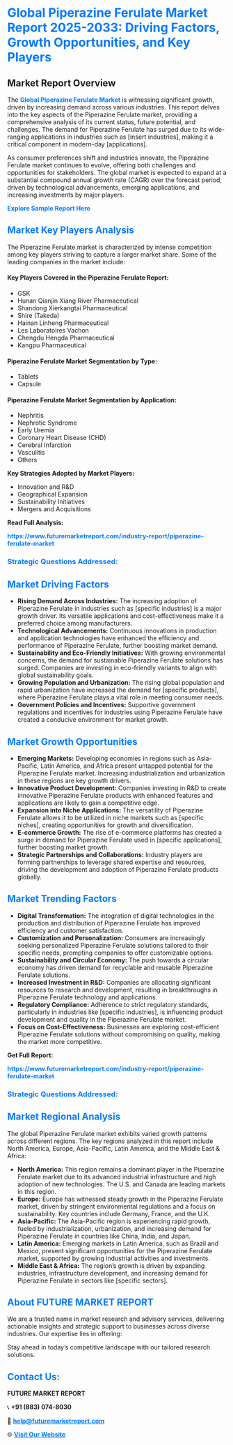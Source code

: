 <h1 style="color: #007BFF;">Global Piperazine Ferulate Market Report 2025-2033: Driving Factors, Growth Opportunities, and Key Players</h1>

<section id="overview">
<h2>Market Report Overview</h2>
<p>The <a href="https://www.futuremarketreport.com/industry-report/piperazine-ferulate-market" style="color: #007BFF; text-decoration: none;"><strong>Global Piperazine Ferulate Market</strong></a> is witnessing significant growth, driven by increasing demand across various industries. This report delves into the key aspects of the Piperazine Ferulate market, providing a comprehensive analysis of its current status, future potential, and challenges. The demand for Piperazine Ferulate has surged due to its wide-ranging applications in industries such as [insert industries], making it a critical component in modern-day [applications].</p>
<p>As consumer preferences shift and industries innovate, the Piperazine Ferulate market continues to evolve, offering both challenges and opportunities for stakeholders. The global market is expected to expand at a substantial compound annual growth rate (CAGR) over the forecast period, driven by technological advancements, emerging applications, and increasing investments by major players.</p>
</section>

<section id="overview">
<p><a href="https://www.futuremarketreport.com/request-sample/reportId=77351" style="color: #007BFF; text-decoration: none;"><strong>Explore Sample Report Here</strong></a></p>
</section>

<section id="key-players">
<h2 style="color: #007BFF;">Market Key Players Analysis</h2>
<p>The Piperazine Ferulate market is characterized by intense competition among key players striving to capture a larger market share. Some of the leading companies in the market include:</p>
<h4>Key Players Covered in the Piperazine Ferulate Report:</h4>
<ul><li>GSK</li><li>Hunan Qianjin Xiang River Pharmaceutical</li><li>Shandong Xierkangtai Pharmaceutical</li><li>Shire (Takeda)</li><li>Hainan Linheng Pharmaceutical</li><li>Les Laboratoires Vachon</li><li>Chengdu Hengda Pharmaceutical</li><li>Kangpu Pharmaceutical</li></ul>
<h4>Piperazine Ferulate Market Segmentation by Type:</h4>
<ul><li>Tablets</li><li>Capsule</li></ul>

<h4>Piperazine Ferulate Market Segmentation by Application:</h4>
<ul><li>Nephritis</li><li>Nephrotic Syndrome</li><li>Early Uremia</li><li>Coronary Heart Disease (CHD)</li><li>Cerebral Infarction</li><li>Vasculitis</li><li>Others</li></ul>
<p><strong>Key Strategies Adopted by Market Players:</strong></p>
<ul>
<li>Innovation and R&D</li>
<li>Geographical Expansion</li>
<li>Sustainability Initiatives</li>
<li>Mergers and Acquisitions</li>
</ul>
</section>

<section>
<p><strong>Read Full Analysis: </strong></p><a href="https://www.futuremarketreport.com/industry-report/piperazine-ferulate-market" style="color: #007BFF; text-decoration: none;"><strong>https://www.futuremarketreport.com/industry-report/piperazine-ferulate-market</strong></a>
<h3 style="color: #007BFF;">Strategic Questions Addressed:</h3>
</section>

<section id="driving-factors">
<h2 style="color: #007BFF;">Market Driving Factors</h2>
<ul>
<li><strong>Rising Demand Across Industries:</strong> The increasing adoption of Piperazine Ferulate in industries such as [specific industries] is a major growth driver. Its versatile applications and cost-effectiveness make it a preferred choice among manufacturers.</li>
<li><strong>Technological Advancements:</strong> Continuous innovations in production and application technologies have enhanced the efficiency and performance of Piperazine Ferulate, further boosting market demand.</li>
<li><strong>Sustainability and Eco-Friendly Initiatives:</strong> With growing environmental concerns, the demand for sustainable Piperazine Ferulate solutions has surged. Companies are investing in eco-friendly variants to align with global sustainability goals.</li>
<li><strong>Growing Population and Urbanization:</strong> The rising global population and rapid urbanization have increased the demand for [specific products], where Piperazine Ferulate plays a vital role in meeting consumer needs.</li>
<li><strong>Government Policies and Incentives:</strong> Supportive government regulations and incentives for industries using Piperazine Ferulate have created a conducive environment for market growth.</li>
</ul>
</section>

<section id="growth-opportunities">
<h2 style="color: #007BFF;">Market Growth Opportunities</h2>
<ul>
<li><strong>Emerging Markets:</strong> Developing economies in regions such as Asia-Pacific, Latin America, and Africa present untapped potential for the Piperazine Ferulate market. Increasing industrialization and urbanization in these regions are key growth drivers.</li>
<li><strong>Innovative Product Development:</strong> Companies investing in R&D to create innovative Piperazine Ferulate products with enhanced features and applications are likely to gain a competitive edge.</li>
<li><strong>Expansion into Niche Applications:</strong> The versatility of Piperazine Ferulate allows it to be utilized in niche markets such as [specific niches], creating opportunities for growth and diversification.</li>
<li><strong>E-commerce Growth:</strong> The rise of e-commerce platforms has created a surge in demand for Piperazine Ferulate used in [specific applications], further boosting market growth.</li>
<li><strong>Strategic Partnerships and Collaborations:</strong> Industry players are forming partnerships to leverage shared expertise and resources, driving the development and adoption of Piperazine Ferulate products globally.</li>
</ul>
</section>

<section id="trending-factors">
<h2 style="color: #007BFF;">Market Trending Factors</h2>
<ul>
<li><strong>Digital Transformation:</strong> The integration of digital technologies in the production and distribution of Piperazine Ferulate has improved efficiency and customer satisfaction.</li>
<li><strong>Customization and Personalization:</strong> Consumers are increasingly seeking personalized Piperazine Ferulate solutions tailored to their specific needs, prompting companies to offer customizable options.</li>
<li><strong>Sustainability and Circular Economy:</strong> The push towards a circular economy has driven demand for recyclable and reusable Piperazine Ferulate solutions.</li>
<li><strong>Increased Investment in R&D:</strong> Companies are allocating significant resources to research and development, resulting in breakthroughs in Piperazine Ferulate technology and applications.</li>
<li><strong>Regulatory Compliance:</strong> Adherence to strict regulatory standards, particularly in industries like [specific industries], is influencing product development and quality in the Piperazine Ferulate market.</li>
<li><strong>Focus on Cost-Effectiveness:</strong> Businesses are exploring cost-efficient Piperazine Ferulate solutions without compromising on quality, making the market more competitive.</li>
</ul>
</section>

<section>
<p><strong>Get Full Report: </strong></p><a href="https://www.futuremarketreport.com/industry-report/piperazine-ferulate-market" style="color: #007BFF; text-decoration: none;"><strong>https://www.futuremarketreport.com/industry-report/piperazine-ferulate-market</strong></a>
<h3 style="color: #007BFF;">Strategic Questions Addressed:</h3>
</section>


<section id="regional-analysis">
<h2 style="color: #007BFF;">Market Regional Analysis</h2>
<p>The global Piperazine Ferulate market exhibits varied growth patterns across different regions. The key regions analyzed in this report include North America, Europe, Asia-Pacific, Latin America, and the Middle East & Africa:</p>
<ul>
<li><strong>North America:</strong> This region remains a dominant player in the Piperazine Ferulate market due to its advanced industrial infrastructure and high adoption of new technologies. The U.S. and Canada are leading markets in this region.</li>
<li><strong>Europe:</strong> Europe has witnessed steady growth in the Piperazine Ferulate market, driven by stringent environmental regulations and a focus on sustainability. Key countries include Germany, France, and the U.K.</li>
<li><strong>Asia-Pacific:</strong> The Asia-Pacific region is experiencing rapid growth, fueled by industrialization, urbanization, and increasing demand for Piperazine Ferulate in countries like China, India, and Japan.</li>
<li><strong>Latin America:</strong> Emerging markets in Latin America, such as Brazil and Mexico, present significant opportunities for the Piperazine Ferulate market, supported by growing industrial activities and investments.</li>
<li><strong>Middle East & Africa:</strong> The region’s growth is driven by expanding industries, infrastructure development, and increasing demand for Piperazine Ferulate in sectors like [specific sectors].</li>
</ul>
</section>

<footer>
<h2 style="color: #007BFF;">About FUTURE MARKET REPORT</h2>
<p>We are a trusted name in market research and advisory services, delivering actionable insights and strategic support to businesses across diverse industries. Our expertise lies in offering:</p>

<p>Stay ahead in today’s competitive landscape with our tailored research solutions.</p>

<h2 style="color: #007BFF;">Contact Us:</h2>
<p><strong>FUTURE MARKET REPORT</strong></p>
<p>📞 <strong>+91 (883) 074-8030</strong></p>
<p>📧 <strong><a href="mailto:help@futuremarketreport.com" style="color: #007BFF;">help@futuremarketreport.com</a></strong></p>
<p>🌐 <strong><a href="https://www.futuremarketreport.com/" style="color: #007BFF;">Visit Our Website</a></strong></p>
</footer>